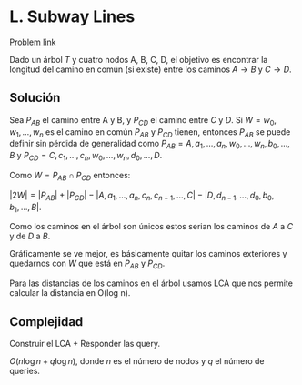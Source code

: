 # L. Subway Lines

[Problem link](https://codeforces.com/gym/101908/problem/L)

Dado un árbol $T$ y cuatro nodos A, B, C, D, el objetivo es encontrar la longitud del camino en común (si existe) entre los caminos $A \rightarrow B$ y $C \rightarrow D$.

## Solución

Sea $P_{AB}$ el camino entre A y B, y $P_{CD}$ el camino entre $C$ y $D$.
Si $W = w_0, w_1, \ldots, w_n$ es el camino en común $P_{AB}$ y $P_{CD}$ tienen, entonces $P_{AB}$ se puede definir sin pérdida de generalidad como $P_{AB} = A, a_1, \ldots, a_n, w_0, \ldots, w_n, b_0, \ldots, B$ y $P_{CD} = C, c_1, \ldots, c_n, w_0, \ldots, w_n, d_0, \ldots, D$.

Como $W = P_{AB} \cap P_{CD}$ entonces:

$|2W| = |P_{AB}| + |P_{CD}| - |{A, a_1, \ldots, a_n, c_n, c_{n-1}, \ldots, C}| - |{D, d_{n-1}, \ldots, d_0, b_0, b_1, \ldots, B}|$.

Como los caminos en el árbol son únicos estos serian los caminos de $A$ a $C$ y de $D$ a $B$.

Gráficamente se ve mejor, es básicamente quitar los caminos exteriores y quedarnos con $W$ que está en $P_{AB}$ y $P_{CD}$.

Para las distancias de los caminos en el árbol usamos LCA que nos permite calcular la distancia en O(log n).

## Complejidad

Construir el LCA + Responder las query.

$O(n \log n + q \log n)$, donde $n$ es el número de nodos y $q$ el número de queries.

